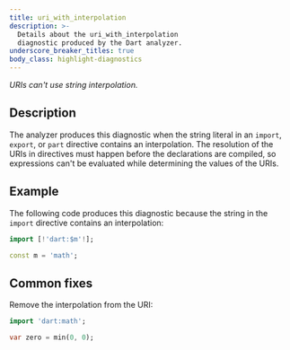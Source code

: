 ```yaml
---
title: uri_with_interpolation
description: >-
  Details about the uri_with_interpolation
  diagnostic produced by the Dart analyzer.
underscore_breaker_titles: true
body_class: highlight-diagnostics
---
```


_URIs can't use string interpolation._

## Description

The analyzer produces this diagnostic when the string literal in an
`import`, `export`, or `part` directive contains an interpolation. The
resolution of the URIs in directives must happen before the declarations
are compiled, so expressions can't be  evaluated  while determining the
values of the URIs.

## Example

The following code produces this diagnostic because the string in the
`import` directive contains an interpolation:

```dart
import [!'dart:$m'!];

const m = 'math';
```

## Common fixes

Remove the interpolation from the URI:

```dart
import 'dart:math';

var zero = min(0, 0);
```

